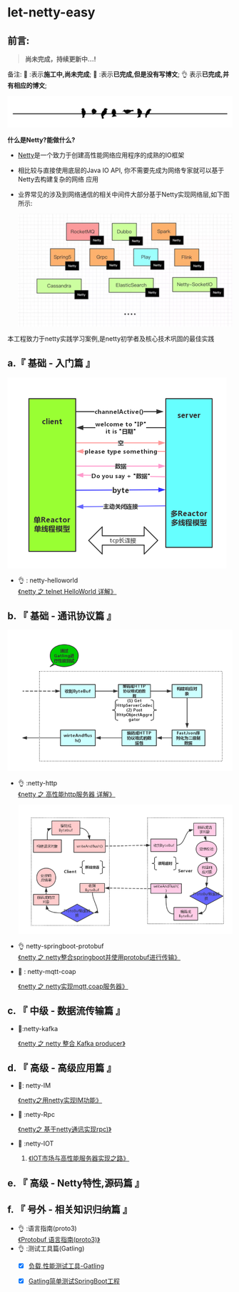 # let-netty-easy

## 前言:

> **尚未完成，持续更新中...!**

备注: :wrench: :表示**施工中,尚未完成**;   :memo: :表示**已完成,但是没有写博文**; :ok_hand: 表示**已完成,并有相应的博文**;

![水平分割线](pic/horizon.png)

**什么是Netty?能做什么?**

- [Netty](https://netty.io/)是一个致力于创建高性能网络应用程序的成熟的IO框架

- 相比较与直接使用底层的Java IO API, 你不需要先成为网络专家就可以基于Netty去构建复杂的网络
  应用

- 业界常⻅的涉及到网络通信的相关中间件大部分基于Netty实现网络层,如下图所示:

  ![中间件](pic/Middleware.jpg)

本工程致力于netty实践学习案例,是netty初学者及核心技术巩固的最佳实践



## a.『 基础 - 入门篇 』

![netty-helloworld](pic/netty-helloworld.png)

- :ok_hand: : netty-helloworld  <br>
  [《netty 之 telnet HelloWorld 详解》](https://www.cnblogs.com/sanshengshui/p/9726306.html)<br>



## b. 『 基础 - 通讯协议篇 』

![netty-http](pic/netty-http.png)

- 👌 :netty-http<br>
  [《netty 之 高性能http服务器 详解》](https://www.cnblogs.com/sanshengshui/p/9774746.html)<br>

  ![](pic/netty-springboot-protobuf.png)

- 👌 netty-springboot-protobuf <br>
  [《netty 之 netty整合springboot并使用protobuf进行传输》](https://www.cnblogs.com/sanshengshui/p/9741655.html)<br>

- :wrench: : netty-mqtt-coap

  [《netty 之 netty实现mqtt,coap服务器》](https://github.com/sanshengshui/netty-learning-example/tree/master/netty-mqtt-coap)<br>


## c. 『 中级 - 数据流传输篇 』

- :wrench::​ netty-kafka

  [《netty 之 netty 整合 Kafka producer》](https://github.com/sanshengshui/netty-learning-example/tree/master/netty-kafka)<br>

## d. 『 高级 - 高级应用篇 』

- :wrench:: netty-IM<br>

  [《netty之用netty实现IM功能》](https://github.com/sanshengshui/netty-learning-example/tree/master/netty-im)<br>

- :wrench: :netty-Rpc<br>

  [《netty之 基于netty通讯实现rpc)》](https://github.com/sanshengshui/netty-learning-example/tree/master/netty-rpc)<br>

- :wrench: :netty-IOT

  1. [《IOT市场与高性能服务器实现之路》](https://www.cnblogs.com/sanshengshui/p/9797352.html)


## e. 『 高级 - Netty特性,源码篇 』

## f. 『 号外 - 相关知识归纳篇 』
- 👌 :语言指南(proto3)<br>
  [《Protobuf 语言指南(proto3)》](https://www.cnblogs.com/sanshengshui/p/9739521.html)<br>
- 👌 :测试工具篇(Gatling)<br>
  - [x] [负载,性能测试工具-Gatling](https://www.cnblogs.com/sanshengshui/p/9747069.html)
  - [x] [Gatling简单测试SpringBoot工程](https://www.cnblogs.com/sanshengshui/p/9750478.html)

